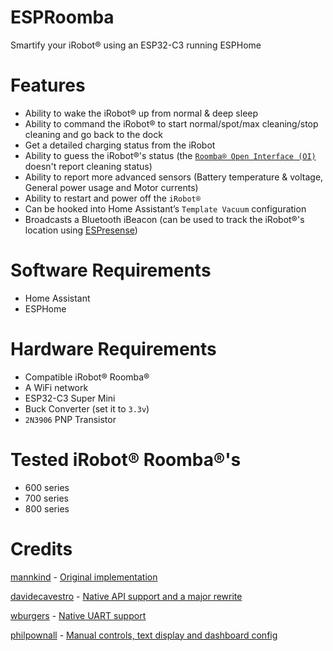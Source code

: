 # ESPRoomba
Smartify your iRobot® using an ESP32-C3 running ESPHome

# Features
- Ability to wake the iRobot® up from normal & deep sleep
- Ability to command the iRobot® to start normal/spot/max cleaning/stop cleaning and go back to the dock
- Get a detailed charging status from the iRobot
- Ability to guess the iRobot®'s status (the [`Roomba® Open Interface (OI)`](./iRobot%20Roomba%20600%20Open%20Interface%20Spec.pdf) doesn't report cleaning status)
- Ability to report more advanced sensors (Battery temperature & voltage, General power usage and Motor currents)
- Ability to restart and power off the `iRobot®`
- Can be hooked into Home Assistant’s `Template Vacuum` configuration
- Broadcasts a Bluetooth iBeacon (can be used to track the iRobot®'s location using [ESPresense](https://espresense.com))

# Software Requirements
- Home Assistant
- ESPHome

# Hardware Requirements
- Compatible iRobot® Roomba®
- A WiFi network
- ESP32-C3 Super Mini
- Buck Converter (set it to `3.3v`)
- `2N3906` PNP Transistor

# Tested iRobot® Roomba®'s
- 600 series
- 700 series
- 800 series

# Credits
[mannkind](https://github.com/mannkind) - [Original implementation](https://github.com/mannkind/ESPHomeRoombaComponent)

[davidecavestro](https://github.com/davidecavestro) - [Native API support and a major rewrite](https://github.com/davidecavestro/ESPHomeRoombaComponent)

[wburgers](https://github.com/wburgers) - [Native UART support](https://github.com/wburgers/ESPHomeRoombaComponent)

[philpownall](https://github.com/philpownall) - [Manual controls, text display and dashboard config](https://github.com/philpownall/ESPHomeRoomba)